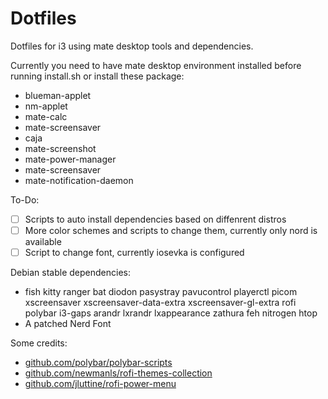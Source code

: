 # Dotfiles

Dotfiles for i3 using mate desktop tools and dependencies.

Currently you need to have mate desktop environment installed before running install.sh or install these package:
* blueman-applet
* nm-applet
* mate-calc
* mate-screensaver
* caja
* mate-screenshot
* mate-power-manager
* mate-screensaver
* mate-notification-daemon

To-Do:
- [ ] Scripts to auto install dependencies based on diffenrent distros
- [ ] More color schemes and scripts to change them, currently only nord is available
- [ ] Script to change font, currently iosevka is configured

Debian stable dependencies:
* fish kitty ranger bat diodon pasystray pavucontrol playerctl picom xscreensaver xscreensaver-data-extra xscreensaver-gl-extra rofi polybar i3-gaps arandr lxrandr lxappearance zathura feh nitrogen htop
* A patched Nerd Font

Some credits:
* [github.com/polybar/polybar-scripts](github.com/polybar/polybar-scripts)
* [github.com/newmanls/rofi-themes-collection](github.com/newmanls/rofi-themes-collection)
* [github.com/jluttine/rofi-power-menu](github.com/jluttine/rofi-power-menu)

